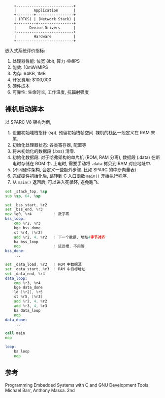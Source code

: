 ```
    +--------------------------+
    |        Application       |
    +--------+-----------------+
    | (RTOS) | (Network Stack) |
    +---------+----------------+
    |      Device Drivers      |
    +--------------------------+
    |        Hardware          |
    +--------------------------+
```

嵌入式系统评价指标:
1. 处理器性能: 位宽 8bit, 算力 4MIPS 
2. 能效: 10mW/MIPS
3. 内存: 64KB, 1MB
4. 开发费用: \$100,000
5. 硬件成本
6. 可靠性: 生命时长, 工作温度, 抗辐射强度

## 裸机启动脚本

以 SPARC V8 架构为例, 

1. 设置初始堆栈指针 (sp), 预留初始栈帧空间. 裸机的栈区一般定义在 RAM 末尾.
2. 初始化处理器状态: 各类寄存器, 配置等
3. 将未初始化的数据段 (.bss) 清零.
4. 初始化数据段. 对于哈弗架构的单片机 (ROM, RAM 分离), 数据段 (.data) 在断电时存储在 ROM 中. 上电时, 需要手动将 `.data` 拷贝到 RAM 对应地址中.
5. (不同硬件架构, 会定义一些额外步骤. 比如 SPARC 的中断向量表)
6. 完成硬件初始化后,  跳转到 C 入口函数 `main()` 开始执行程序.
7. 从 `main()` 返回后, 可以进入死循环, 避免跑飞.

```asm
set _stack_top, %sp
sub %sp, 64, %sp  

set _bss_start, %r2
set _bss_end, %r3
mov %g0, %r4          ! 数字零
bss_loop:
	cmp %r2, %r3
	bge bss_done
	st %r4, [%r2]
	add %r2, 4, %r2   ! 下一个数据, 地址4字节对齐
	ba bss_loop
	nop               ! 延迟槽, 不用管
bss_done:
	...

set _data_load, %r2   ! ROM 中数据源
set _data_start, %r3  ! RAM 中目标地址
set _data_end, %r4
data_loop:
	cmp %r3, %r4
	bge data_done
	ld [%r2], %r5
	st %r5, [%r3]
	add %r2, 4, %r2
	add %r3, 4, %r3
	ba data_loop
	nop 
data_done:
	...

call main
nop 

loop: 
	ba loop
	nop
```

## 参考

Programming Embedded Systems with C and GNU Development Tools. Michael Barr, Anthony Massa. 2nd


